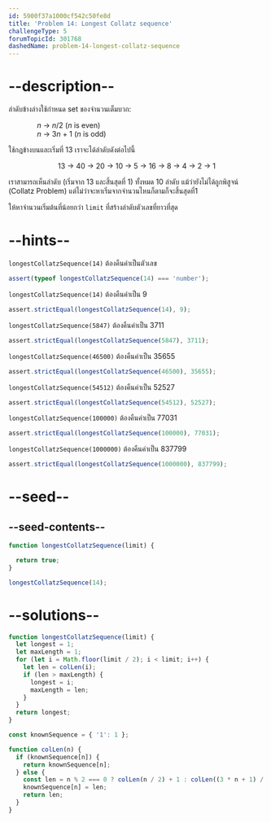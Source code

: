 ```yaml
---
id: 5900f37a1000cf542c50fe8d
title: 'Problem 14: Longest Collatz sequence'
challengeType: 5
forumTopicId: 301768
dashedName: problem-14-longest-collatz-sequence
---
```


# --description--

ลำดับข้างล่างใช้กำหนด set ของจำนวนเต็มบวก:

<div style='padding-left: 4em;'><var>n</var> → <var>n</var>/2 (<var>n</var> is even)</div>

<div style='padding-left: 4em;'><var>n</var> → 3<var>n</var> + 1 (<var>n</var> is odd)</div>

ใช้กฎข้างบนและเริ่มที่ 13 เราจะได้ลำดับดังต่อไปนี้

<div style='text-align: center;'>13 → 40 → 20 → 10 → 5 → 16 → 8 → 4 → 2 → 1</div>

เราสามารถเห็นลำดับ (เริ่มจาก 13 และสิ้นสุดที่ 1) ทั้งหมด 10 ลำดับ แม้ว่ายังไม่ได้ถูกพิสูจน์ (Collatz Problem) แต่ไม่ว่าจะหาเริ่มจากจำนวนไหนก็ตามก็จะสิ้นสุดที่1

ให้หาจำนวนเริ่มต้นที่น้อยกว่า `limit` ที่สร้างลำดับตัวเลขที่ยาวที่สุด

# --hints--

`longestCollatzSequence(14)` ต้องคืนค่าเป็นตัวเลข

```js
assert(typeof longestCollatzSequence(14) === 'number');
```

`longestCollatzSequence(14)` ต้องคืนค่าเป็น 9

```js
assert.strictEqual(longestCollatzSequence(14), 9);
```

`longestCollatzSequence(5847)` ต้องคืนค่าเป็น 3711

```js
assert.strictEqual(longestCollatzSequence(5847), 3711);
```

`longestCollatzSequence(46500)` ต้องคืนค่าเป็น 35655

```js
assert.strictEqual(longestCollatzSequence(46500), 35655);
```

`longestCollatzSequence(54512)` ต้องคืนค่าเป็น 52527

```js
assert.strictEqual(longestCollatzSequence(54512), 52527);
```

`longestCollatzSequence(100000)` ต้องคืนค่าเป็น 77031

```js
assert.strictEqual(longestCollatzSequence(100000), 77031);
```

`longestCollatzSequence(1000000)` ต้องคืนค่าเป็น 837799

```js
assert.strictEqual(longestCollatzSequence(1000000), 837799);
```

# --seed--

## --seed-contents--

```js
function longestCollatzSequence(limit) {

  return true;
}

longestCollatzSequence(14);
```

# --solutions--

```js
function longestCollatzSequence(limit) {
  let longest = 1;
  let maxLength = 1;
  for (let i = Math.floor(limit / 2); i < limit; i++) {
    let len = colLen(i);
    if (len > maxLength) {
      longest = i;
      maxLength = len;
    }
  }
  return longest;
}

const knownSequence = { '1': 1 };

function colLen(n) {
  if (knownSequence[n]) {
    return knownSequence[n];
  } else {
    const len = n % 2 === 0 ? colLen(n / 2) + 1 : colLen((3 * n + 1) / 2) + 2;
    knownSequence[n] = len;
    return len;
  }
}
```
